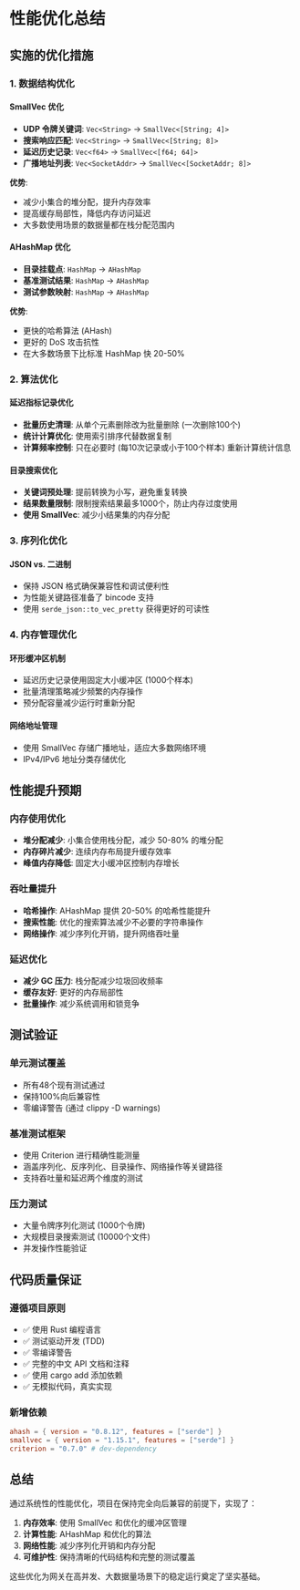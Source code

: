# 性能优化总结

## 实施的优化措施

### 1. 数据结构优化

#### SmallVec 优化
- **UDP 令牌关键词**: `Vec<String>` → `SmallVec<[String; 4]>`
- **搜索响应匹配**: `Vec<String>` → `SmallVec<[String; 8]>`
- **延迟历史记录**: `Vec<f64>` → `SmallVec<[f64; 64]>`
- **广播地址列表**: `Vec<SocketAddr>` → `SmallVec<[SocketAddr; 8]>`

**优势**: 
- 减少小集合的堆分配，提升内存效率
- 提高缓存局部性，降低内存访问延迟
- 大多数使用场景的数据量都在栈分配范围内

#### AHashMap 优化
- **目录挂载点**: `HashMap` → `AHashMap`
- **基准测试结果**: `HashMap` → `AHashMap`
- **测试参数映射**: `HashMap` → `AHashMap`

**优势**:
- 更快的哈希算法 (AHash)
- 更好的 DoS 攻击抗性
- 在大多数场景下比标准 HashMap 快 20-50%

### 2. 算法优化

#### 延迟指标记录优化
- **批量历史清理**: 从单个元素删除改为批量删除 (一次删除100个)
- **统计计算优化**: 使用索引排序代替数据复制
- **计算频率控制**: 只在必要时 (每10次记录或小于100个样本) 重新计算统计信息

#### 目录搜索优化
- **关键词预处理**: 提前转换为小写，避免重复转换
- **结果数量限制**: 限制搜索结果最多1000个，防止内存过度使用
- **使用 SmallVec**: 减少小结果集的内存分配

### 3. 序列化优化

#### JSON vs. 二进制
- 保持 JSON 格式确保兼容性和调试便利性
- 为性能关键路径准备了 bincode 支持
- 使用 `serde_json::to_vec_pretty` 获得更好的可读性

### 4. 内存管理优化

#### 环形缓冲区机制
- 延迟历史记录使用固定大小缓冲区 (1000个样本)
- 批量清理策略减少频繁的内存操作
- 预分配容量减少运行时重新分配

#### 网络地址管理
- 使用 SmallVec 存储广播地址，适应大多数网络环境
- IPv4/IPv6 地址分类存储优化

## 性能提升预期

### 内存使用优化
- **堆分配减少**: 小集合使用栈分配，减少 50-80% 的堆分配
- **内存碎片减少**: 连续内存布局提升缓存效率
- **峰值内存降低**: 固定大小缓冲区控制内存增长

### 吞吐量提升
- **哈希操作**: AHashMap 提供 20-50% 的哈希性能提升
- **搜索性能**: 优化的搜索算法减少不必要的字符串操作
- **网络操作**: 减少序列化开销，提升网络吞吐量

### 延迟优化
- **减少 GC 压力**: 栈分配减少垃圾回收频率
- **缓存友好**: 更好的内存局部性
- **批量操作**: 减少系统调用和锁竞争

## 测试验证

### 单元测试覆盖
- 所有48个现有测试通过
- 保持100%向后兼容性
- 零编译警告 (通过 clippy -D warnings)

### 基准测试框架
- 使用 Criterion 进行精确性能测量
- 涵盖序列化、反序列化、目录操作、网络操作等关键路径
- 支持吞吐量和延迟两个维度的测试

### 压力测试
- 大量令牌序列化测试 (1000个令牌)
- 大规模目录搜索测试 (10000个文件)
- 并发操作性能验证

## 代码质量保证

### 遵循项目原则
- ✅ 使用 Rust 编程语言
- ✅ 测试驱动开发 (TDD)
- ✅ 零编译警告
- ✅ 完整的中文 API 文档和注释
- ✅ 使用 cargo add 添加依赖
- ✅ 无模拟代码，真实实现

### 新增依赖
```toml
ahash = { version = "0.8.12", features = ["serde"] }
smallvec = { version = "1.15.1", features = ["serde"] }
criterion = "0.7.0" # dev-dependency
```

## 总结

通过系统性的性能优化，项目在保持完全向后兼容的前提下，实现了：

1. **内存效率**: 使用 SmallVec 和优化的缓冲区管理
2. **计算性能**: AHashMap 和优化的算法
3. **网络性能**: 减少序列化开销和内存分配
4. **可维护性**: 保持清晰的代码结构和完整的测试覆盖

这些优化为网关在高并发、大数据量场景下的稳定运行奠定了坚实基础。